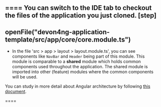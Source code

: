 ====
You can switch to the IDE tab to checkout the files of the application you just cloned.
[step]
--
openFile("devon4ng-application-template/src/app/core/core.module.ts")
--
* In the file 'src > app > layout > layout.module.ts', you can see components like `NavBar` and `Header` being part of this module. This module is comparable to a **shared** module which holds common components used throughout the application. The shared module is imported into other (feature) modules where the common components will be used.

You can study in more detail about Angular architecture by following [this document](https://devonfw.com/website/pages/docs/master-devon4ng.asciidoc_architecture.html#meta-architecture.asciidoc_devonfw-reference-client-architecture).

====